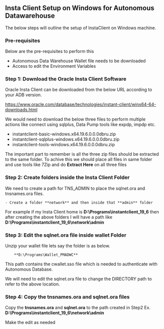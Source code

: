 
## Insta Client Setup on Windows for Autonomous Datawarehouse

The below steps will outline the setup of InstaClient on Windows machine. 

### Pre-requisites

Below are the pre-requisites to perform this
- Autonomous Data Warehouse Wallet file needs to be downloaded
- Access to edit the Environment Variables 


### Step 1: Download the Oracle Insta Client Software 

Oracle Insta Client can be downloaded from the below URL according to your ADB version.

https://www.oracle.com/database/technologies/instant-client/winx64-64-downloads.html

We would need to download the below three files to perform multiple actions like connect using sqlplus, Data Pump tools like expdp, impdp etc.   

  - instantclient-basic-windows.x64.19.6.0.0.0dbru.zip
  - instantclient-sqlplus-windows.x64.19.6.0.0.0dbru.zip
  - instantclient-tools-windows.x64.19.6.0.0.0dbru.zip
  
  
 The important part to remember is all the three zip files should be extracted to the same folder. To achive this we should place all files in same folder and use tools like 7Zip and do **Extract Here** on all three files 
 
 ### Step 2: Create folders inside the Insta Client Folder
 
 We need to create a path for TNS_ADMIN to place the sqlnet.ora and tnsnames.ora files.
 
    - Create a folder **network** and then inside that **admin** folder

For example if my Insta Client home is **D:\Programs\instantclient_19_6** then after creating the above folders I will have a path like **D:\Programs\instantclient_19_6\network\admin**


### Step 3: Edit the sqlnet.ora file inside wallet Folder

Unzip your wallet file lets say the folder is as below.  
        
        **D:\Programs\Wallet_PMADWC**

This path contains the cwallet.sso file which is needed to authenticate with Autonomous Database.

We will need to edit the sqlnet.ora file to change the DIRECTORY path to refer to the above location.


### Step 4: Copy the tnsnames.ora and sqlnet.ora files

  Copy the **tnsnames.ora** and **sqlnet.ora** to the path created in Step2 Ex. **D:\Programs\instantclient_19_6\network\admin**
  


Make the edit as needed


 
 
